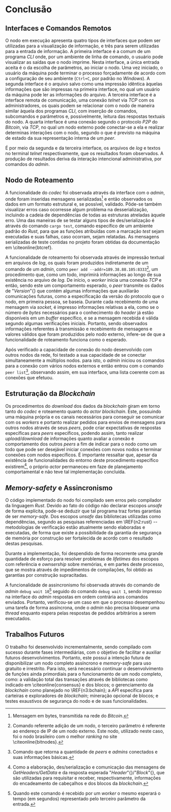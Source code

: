 # Conclusão

## Interfaces e Comandos Remotos

O nodo em execução apresenta quatro tipos de interfaces que podem ser utilizadas para a visualização de informação, e três para serem utilizadas para a entrada de informação. A primeira interface é a comum de um programa *CLI* onde, por um ambiente de linha de comando, o usuário pode visualizar as saídas que o nodo imprime. Nesta interface, a única entrada aceita é o da escolha de parâmetros, ao iniciar o nodo. Uma vez iniciado, o usuário da máquina pode terminar o processo forçadamente de acordo com a configuração de seu ambiente (`Ctrl+C`, por padrão no *Windows*). A segunda interface é o arquivo salvo como uma impressão idêntica àquelas informações que são impressas na primeira interface, no qual um usuário da máquina pode ler as informações do arquivo. A terceira interface é a interface remota de comunicação, uma conexão *telnet* via *TCP* com os administradores, os quais podem se relacionar com o nodo de maneira similar àquela dos programas *CLI*, com inserção de comandos, subcomandos e parâmetros e, possivelmente, leitura das respostas textuais do nodo. A quarta interface é uma conexão segundo o protocolo *P2P* do *Bitcoin*, via *TCP*, no qual um nodo externo pode conectar-se a ela e realizar determinas interações com o nodo, segundo o que é previsto na máquina de estado da sua representação interna de um *peer*.

É por meio da segunda e da terceira interface, os arquivos de *log* e textos no terminal *telnet* respectivamente, que os resultados foram observados. A produção de resultados deriva da interação intencional administrativa, por comandos do *admin*.

## Nodo de Roteamento

A funcionalidade do *codec* foi observada através da interface com o *admin*, onde foram inseridas mensagens serializadas[^1002] e então observados os dados em um formato estrutural e, se possível, validado. Pôde-se também visualizar erros caso ocorresse algum problema na desserialização, incluindo a cadeia de dependências de todas as estruturas atreladas àquele erro. Uma das maneiras de se testar alguns tipos de des/serialização é através do comando `cargo test`, comando específico de um ambiente padrão do *Rust*, para que as funções atribuídas com a marcação *test* sejam executadas e suas falhas, caso ocorram, sejam relatadas. As mensagens serializadas de teste contidas no projeto foram obtidas da documentação em \citeonline{btcref}.

[^1002]: Mensagem em bytes, transmitida na rede do *Bitcoin*.

A funcionalidade de roteamento foi observada através de impressão textual em arquivos de *log*, os quais foram produzidos indiretamente de um comando de um *admin*, como `peer add --addr=189.38.88.105:8333`[^350], um procedimento que, como um todo, imprimirá informações ao longo de sua existência no arquivo de *log*. De início, o *worker* inicia uma conexão *TCP* e então, sendo este um comportamento esperado, o *peer* transmite os dados de "*Version*"{} que contém algumas informações que auxiliarão comunicações futuras, como a especificação da versão do protocolo que o nodo, em primeira pessoa, se baseia. Durante cada recebimento de uma mensagem via *socket*, é impresso informações relativas a ela, como se o número de *bytes* necessários para o conhecimento do *header* já estão disponíveis em um *buffer* específico, e se a mensagem recebida é válida segundo algumas verificações iniciais. Portanto, sendo observados informações referentes à transmissão e recebimento de mensagens e valores válidos que foram produzidos pelo nodo externo, infere-se de que a funcionalidade de roteamento funciona como o esperado.

[^350]: Comando referente adição de um nodo, o terceiro parâmetro é referente ao endereço de IP de um nodo externo. Este nodo, utilizado neste caso, foi o nodo brasileiro com o melhor *ranking* no site \citeonline{bitnodes}.

Após verificado a capacidade de conexão do nodo desenvolvido com outros nodos da rede, foi testado a sua capacidade de se conectar simultaneamente a múltiplos nodos. para isto, o *admin* iniciou os comandos para a conexão com vários nodos externos e então entrou com o comando `peer list`[^132], observando assim, em sua interface, uma lista coerente com as conexões que efetuou.

[^132]: Comando que retorna a quantidade de *peers* e *admins* conectados e suas informações básicas.

## Estruturação da *Blockchain*

Os procedimentos do *download* dos dados da *blockchain* giram em torno tanto do *codec* e roteamento quanto do *actor blockchain*. Este, possuindo uma máquina própria e os canais necessários para conseguir se comunicar com os *workers* e portanto realizar pedidos para envios de mensagens para outros nodos através de seus *peers*, pode criar expectativas de respostas específicas para *peers* específicos, podendo assim, tanto realizar *upload/download* de informações quanto avaliar a conexão e comportamento dos outros *peers* a fim de indicar para o nodo como um todo que pode ser desejável iniciar conexões com novos nodos e terminar conexões com nodos específicos. É importante ressaltar que, apesar da existência de funcionalidades do entorno deste procedimento específico existirem[^333], o próprio *actor* permaneceu em faze de planejamento comportamental e não teve tal implementação concluída.

[^333]: Como a elaboração, des/serialização e comunicação das mensagens de *GetHeaders/GetData* e da resposta esperada "*Header*"{}/"*Block*"{}, que são utilizadas para requisitar e receber, respectivamente, informações do encadeamento de cabeçalhos e dos blocos da *blockchain*.

## *Memory-safety* e Assincronismo

O código implementado do nodo foi compilado sem erros pelo compilador da linguagem *Rust*. Devido ao fato do código não declarar escopos *unsafe* de forma explícita, pode-se deduzir que tal programa traz fortes garantias de ser *memory-safe*. Dos escopos *unsafe* das bibliotecas utilizadas como dependências, segundo as pesquisas referenciadas em \REF{n2:rust} -- metodologias de verificação estão atualmente sendo elaboradas e executadas, de forma que existe a possibilidade da garantia de segurança de memória por construção ser fortalecida de acordo com o resultado destas pesquisas.

Durante a implementação, foi despendido de forma recorrente uma grande quantidade de esforço para resolver problemas de *lifetimes* dos escopos com referência e *ownsership* sobre memórias, e em partes deste processo, que se mostra através de impedimentos de compilações, foi obtido as garantias por construção supracitadas.

A funcionalidade de assincronismo foi observada através do comando de *admin* `debug wait 10`[^106] seguido do comando `debug wait 1`, sendo impresso na interface do *admin* respostas em ordem contrária aos comandos enviados. Portanto, verificou-se um caso em que o processo desempenhou uma tarefa de forma assíncrona, onde o *admin* não precisa bloquear uma *thread* enquanto espera pelas respostas de pedidos arbitrários a serem executados.

[^106]: Quando este comando é recebido por um *worker* o mesmo esperará o tempo (em segundos) representado pelo terceiro parâmetro da entrada.

## Trabalhos Futuros

O trabalho foi desenvolvido incrementalmente, sendo compilado com sucesso durante fases intermediárias, com o objetivo de facilitar e auxiliar futuros desenvolvimentos. Portanto, este possui a intenção futura de disponibilizar um nodo completo assíncrono e *memory-safe* para uso gratuito e irrestrito. Para isto, será necessário continuar o desenvolvimento de funções ainda primordiais para o funcionamento de um nodo completo, como: a validação total das transações através de bibliotecas como indicado em \citeonline{consensus} e dos blocos; o gerenciamento da *blockchain* como planejado no \REF{n3:bchain}; a *API* específica para carteiras e exploradores de *blockchain*; mineração opcional de blocos; e testes exaustivos de segurança do nodo e de suas funcionalidades.
